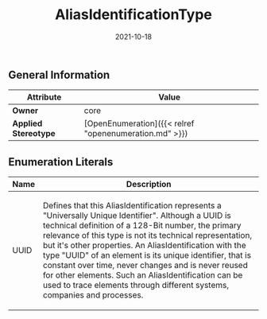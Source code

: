 ﻿---
title: AliasIdentificationType
toc: false
type: specs
date: "2021-10-18"
draft: false
specification: VEC
version: 1.2.1
documentType: "Recommendation"
elementType: Class
classes:
  - AliasIdentificationType
menu_name: vec-1.2.1
---


## General Information

| Attribute               | Value |
|-------------------------|-------|
| **Owner**               | core |
| **Applied Stereotype**  | [OpenEnumeration]({{< relref "openenumeration.md" >}})<br/>  |

## Enumeration Literals
| Name          | **Description** |
|---------------|-----------------|
| UUID | <p> Defines that this AliasIdentification represents a &quot;Universally Unique Identifier&quot;. Although a UUID&#160;is technical definition of a 128-Bit number, the primary relevance of this type is not its technical representation, but it's other properties. An&#160;AliasIdentification with the type &quot;UUID&quot; of an element is its unique identifier, that is constant over time, never changes and is never reused for other elements. Such an AliasIdentification can be used to trace elements through different systems, companies and processes.      </p> |
